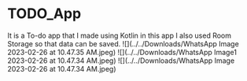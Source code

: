 # TODO_App
It is a To-do app that I made using Kotlin in this app I also used Room Storage so that data can be saved. 
![](../../Downloads/WhatsApp Image 2023-02-26 at 10.47.35 AM.jpeg)
![](../../Downloads/WhatsApp Image1 2023-02-26 at 10.47.34 AM.jpeg)
![](../../Downloads/WhatsApp Image 2023-02-26 at 10.47.34 AM.jpeg)